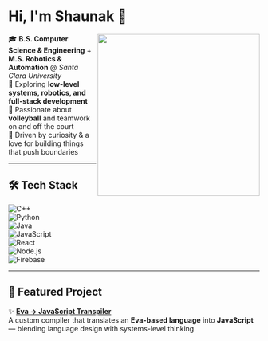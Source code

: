 # Hi, I'm Shaunak 👋  

<img src="https://github.com/user-attachments/assets/faa4100b-5cf4-43d4-875f-04eab64f8faf" align="right" width="325"/>

🎓 **B.S. Computer Science & Engineering** + **M.S. Robotics & Automation** @ *Santa Clara University*  
🤖 Exploring **low-level systems, robotics, and full-stack development**  
🏐 Passionate about **volleyball** and teamwork on and off the court  
🚀 Driven by curiosity & a love for building things that push boundaries  

---

## 🛠 Tech Stack  

![C++](https://img.shields.io/badge/C++-00599C?style=for-the-badge&logo=cplusplus&logoColor=white)  
![Python](https://img.shields.io/badge/Python-3776AB?style=for-the-badge&logo=python&logoColor=white)  
![Java](https://img.shields.io/badge/Java-007396?style=for-the-badge&logo=java&logoColor=white)  
![JavaScript](https://img.shields.io/badge/JavaScript-F7DF1E?style=for-the-badge&logo=javascript&logoColor=black)  
![React](https://img.shields.io/badge/React-20232A?style=for-the-badge&logo=react&logoColor=61DAFB)  
![Node.js](https://img.shields.io/badge/Node.js-339933?style=for-the-badge&logo=nodedotjs&logoColor=white)  
![Firebase](https://img.shields.io/badge/Firebase-FFCA28?style=for-the-badge&logo=firebase&logoColor=black)  

---

## 🔎 Featured Project  
✨ [**Eva → JavaScript Transpiler**](https://github.com/sdsharma1469/projects/tree/main/transpiler)  
A custom compiler that translates an **Eva-based language** into **JavaScript** — blending language design with systems-level thinking.
